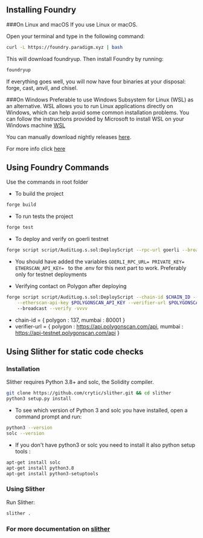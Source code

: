 ## Installing Foundry

###On Linux and macOS
If you use Linux or macOS.

Open your terminal and type in the following command:

```sh
curl -L https://foundry.paradigm.xyz | bash
```
This will download foundryup. Then install Foundry by running:

```sh
foundryup
```

If everything goes well, you will now have four binaries at your disposal: forge, cast, anvil, and chisel.

###On Windows
Preferable to use Windows Subsystem for Linux (WSL) as an alternative. 
WSL allows you to run Linux applications directly on Windows, which can help avoid
some common installation problems. You can follow the instructions provided by Microsoft
to install WSL on your Windows machine [WSL](https://learn.microsoft.com/en-us/windows/wsl/install)

You can manually download nightly releases [here](https://github.com/foundry-rs/foundry/releases).


For more info click [here](https://book.getfoundry.sh/getting-started/installation)

## Using Foundry Commands 
 Use the commands in root folder

* To build the project
```sh
forge build
```

* To run tests the project
```sh
forge test
```

* To deploy and verify on goerli testnet
```sh
forge script script/AuditLog.s.sol:DeployScript --rpc-url goerli --broadcast --verify -vvvv
```

* You should have added the variables ```GOERLI_RPC_URL= PRIVATE_KEY= ETHERSCAN_API_KEY= ```
to the .env for this next part to work. Preferably only for testnet deployments

* Verifying contact on Polygon after deploying
```sh
forge script script/AuditLog.s.sol:DeployScript --chain-id $CHAIN_ID --rpc-url $RPC_URL \
    --etherscan-api-key $POLYGONSCAN_API_KEY --verifier-url $POLYGONSCAN
    --broadcast --verify -vvvv
```
* chain-id = { polygon : 137, mumbai : 80001 }
* verifier-url = { polygon : https://api.polygonscan.com/api, mumbai : https://api-testnet.polygonscan.com/api }


## Using Slither for static code checks
### Installation
Slither requires Python 3.8+ and solc, the Solidity compiler.
```sh
git clone https://github.com/crytic/slither.git && cd slither
python3 setup.py install
```
* To see which version of Python 3 and solc you have installed, open a command prompt and run:
```sh
python3 --version
solc --version
```
* If you don't have python3 or solc you need to install it also python setup tools :
```sh
apt-get install solc
apt-get install python3.8
apt-get install python3-setuptools
```

### Using Slither
Run Slither:
```sh
slither .
```

### For more documentation on [slither](https://github.com/crytic/slither)